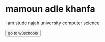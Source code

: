 <!DOCTYPE html>
<html>
<body>

<h1>mamoun adle khanfa </h1>
<p>
i am stude najah university computer science
</p>
<a href="https://www.w3schools.com"><button>go to w3schools</a>

</body>
</html>
